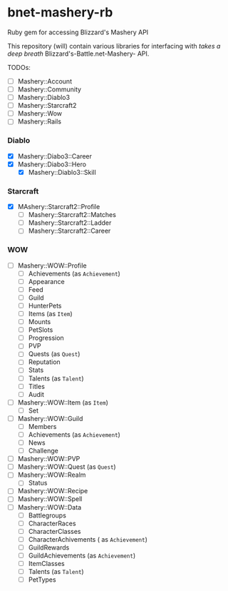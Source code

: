 bnet-mashery-rb
===============

Ruby gem for accessing Blizzard's Mashery API

This repository (will) contain various libraries for interfacing with *takes a deep breath* Blizzard's-Battle.net-Mashery- API.

TODOs:

- [ ] Mashery::Account
- [ ] Mashery::Community
- [ ] Mashery::Diablo3
- [ ] Mashery::Starcraft2
- [ ] Mashery::Wow
- [ ] Mashery::Rails

### Diablo

- [x] Mashery::Diabo3::Career
- [x] Mashery::Diabo3::Hero
  - [x] Mashery::Diablo3::Skill

### Starcraft

- [x] MAshery::Starcraft2::Profile
  - [ ] Mashery::Starcraft2::Matches
  - [ ] Mashery::Starcraft2::Ladder
  - [ ] Mashery::Starcraft2::Career

### WOW

- [ ] Mashery::WOW::Profile
    - [ ] Achievements (as `Achievement`)
    - [ ] Appearance
    - [ ] Feed
    - [ ] Guild
    - [ ] HunterPets
    - [ ] Items (as `Item`)
    - [ ] Mounts
    - [ ] PetSlots
    - [ ] Progression
    - [ ] PVP
    - [ ] Quests (as `Quest`)
    - [ ] Reputation
    - [ ] Stats
    - [ ] Talents (as `Talent`)
    - [ ] Titles
    - [ ] Audit
- [ ] Mashery::WOW::Item (as `Item`)
    - [ ] Set
- [ ] Mashery::WOW::Guild
    - [ ] Members
    - [ ] Achievements (as `Achievement`)
    - [ ] News
    - [ ] Challenge
- [ ] Mashery::WOW::PVP
- [ ] Mashery::WOW::Quest (as `Quest`)
- [ ] Mashery::WOW::Realm
    - [ ] Status
- [ ] Mashery::WOW::Recipe
- [ ] Mashery::WOW::Spell
- [ ] Mashery::WOW::Data
  - [ ] Battlegroups
  - [ ] CharacterRaces
  - [ ] CharacterClasses
  - [ ] CharacterAchivements ( as `Achievement`)
  - [ ] GuildRewards
  - [ ] GuildAchievements (as `Achievement`)
  - [ ] ItemClasses
  - [ ] Talents (as `Talent`)
  - [ ] PetTypes
